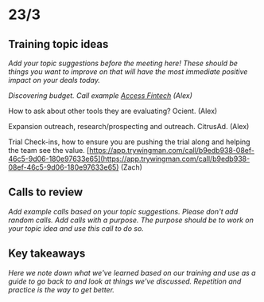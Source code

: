 # 23/3

## Training topic ideas&#x20;

_Add your topic suggestions before the meeting here! These should be things you want to improve on that will have the most immediate positive impact on your deals today._

_Discovering budget. Call example_ [_Access Fintech_](https://app.trywingman.com/guest/sharedCall/b69cdd5a-80a7-4b91-9486-cbc6bd008429) _(Alex)_

How to ask about other tools they are evaluating? Ocient. (Alex)

Expansion outreach, research/prospecting and outreach. CitrusAd. (Alex)

Trial Check-ins, how to ensure you are pushing the trial along and helping the team see the value. [https://app.trywingman.com/call/b9edb938-08ef-46c5-9d06-180e97633e65](https://app.trywingman.com/call/b9edb938-08ef-46c5-9d06-180e97633e65) (Zach)

## Calls to review

_Add example calls based on your topic suggestions. Please don't add random calls. Add calls with a purpose. The purpose should be to work on your topic idea and use this call to do so._

## Key takeaways

_Here we note down what we've learned based on our training and use as a guide to go back to and look at things we've discussed. Repetition and practice is the way to get better._
